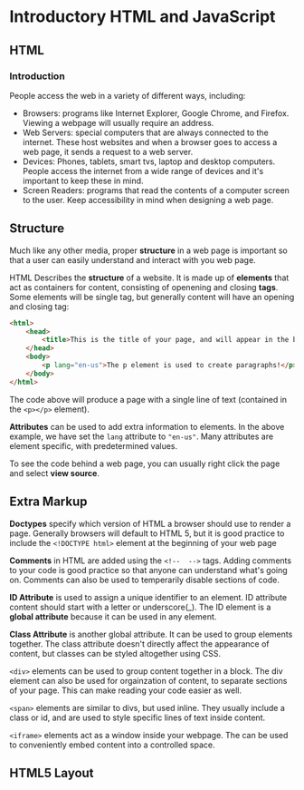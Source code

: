 # Introductory HTML and JavaScript

## HTML

### Introduction

People access the web in a variety of different ways, including:

- Browsers: programs like Internet Explorer, Google Chrome, and Firefox. Viewing a webpage will usually require an address.
- Web Servers: special computers that are always connected to the internet. These host websites and when a browser goes to access a web page, it sends a request to a web server.
- Devices: Phones, tablets, smart tvs, laptop and desktop computers. People access the internet from a wide range of devices and it's important to keep these in mind.
- Screen Readers: programs that read the contents of a computer screen to the user. Keep accessibility in mind when designing a web page.

## Structure

Much like any other media, proper **structure** in a web page is important so that a user can easily understand and interact with you web page.

HTML Describes the **structure** of a website. It is made up of **elements** that act as containers for content, consisting of openening and closing **tags**. Some elements will be single tag, but generally content will have an opening and closing tag:

```html
<html>
    <head>
        <title>This is the title of your page, and will appear in the browser tab.</title>
    </head>
    <body>
        <p lang="en-us">The p element is used to create paragraphs!</p>
    </body>
</html>
```

The code above will produce a page with a single line of text (contained in the `<p></p>` element).

**Attributes** can be used to add extra information to elements. In the above example, we have set the `lang` attribute to `"en-us"`. Many attributes are element specific, with predetermined values.

To see the code behind a web page, you can usually right click the page and select **view source**.

## Extra Markup

**Doctypes** specify which version of HTML a browser should use to render a page. Generally browsers will default to HTML 5, but it is good practice to include the `<!DOCTYPE html>` element at the beginning of your web page

**Comments** in HTML are added using the `<!--  -->` tags. Adding comments to your code is good practice so that anyone can understand what's going on. Comments can also be used to temperarily disable sections of code.

**ID Attribute** is used to assign a unique identifier to an element. ID attribute content should start with a letter or underscore(_). The ID element is a **global attribute** because it can be used in any element.

**Class Attribute** is another global attribute. It can be used to group elements together. The class attribute doesn't directly affect the appearance of content, but classes can be styled altogether using CSS.

`<div>` elements can be used to group content together in a block. The div element can also be used for orgainzation of content, to separate sections of your page. This can make reading your code easier as well.

`<span>` elements are similar to divs, but used inline. They usually include a class or id, and are used to style specific lines of text inside content.

`<iframe>` elements act as a window inside your webpage. The can be used to conveniently embed content into a controlled space.

## HTML5 Layout

